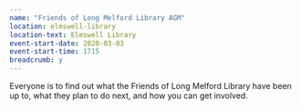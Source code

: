 ```yaml
---
name: "Friends of Long Melford Library AGM"
location: elmswell-library
location-text: Elmswell Library
event-start-date: 2020-03-03
event-start-time: 1715
breadcrumb: y
---
```


Everyone is to find out what the Friends of Long Melford Library have been up to, what they plan to do next, and how you can get involved.
